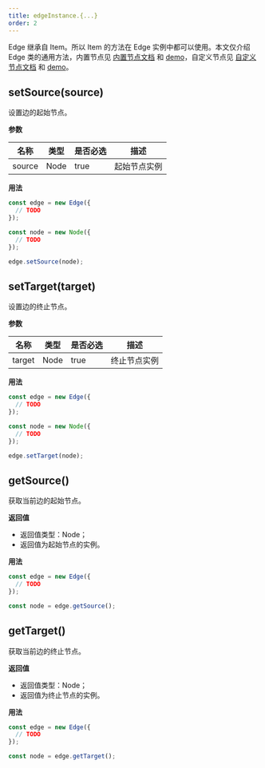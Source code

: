 ```yaml
---
title: edgeInstance.{...}
order: 2
---
```


Edge 继承自 Item。所以 Item 的方法在 Edge 实例中都可以使用。本文仅介绍 Edge 类的通用方法，内置节点见 [内置节点文档](/zh/docs/manual/middle/elements/edges/defaultEdge) 和 [demo](/zh/examples/item/defaultEdges)，自定义节点见 [自定义节点文档](/zh/docs/manual/advanced/custom-edge) 和 [demo](/zh/examples/item/customEdge)。

## setSource(source)

设置边的起始节点。

**参数**

| 名称   | 类型 | 是否必选 | 描述         |
| ------ | ---- | -------- | ------------ |
| source | Node | true     | 起始节点实例 |

**用法**

```javascript
const edge = new Edge({
  // TODO
});

const node = new Node({
  // TODO
});

edge.setSource(node);
```

## setTarget(target)

设置边的终止节点。

**参数**

| 名称   | 类型 | 是否必选 | 描述         |
| ------ | ---- | -------- | ------------ |
| target | Node | true     | 终止节点实例 |

**用法**

```javascript
const edge = new Edge({
  // TODO
});

const node = new Node({
  // TODO
});

edge.setTarget(node);
```

## getSource()

获取当前边的起始节点。

**返回值**

- 返回值类型：Node；
- 返回值为起始节点的实例。

**用法**

```javascript
const edge = new Edge({
  // TODO
});

const node = edge.getSource();
```

## getTarget()

获取当前边的终止节点。

**返回值**

- 返回值类型：Node；
- 返回值为终止节点的实例。

**用法**

```javascript
const edge = new Edge({
  // TODO
});

const node = edge.getTarget();
```
